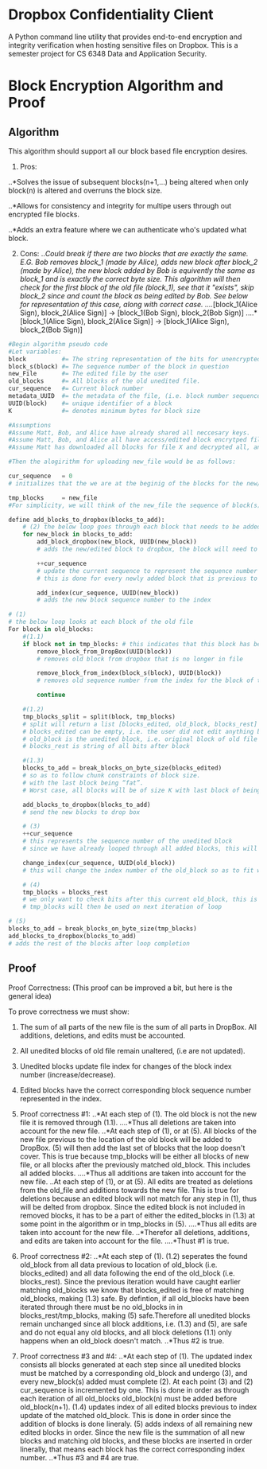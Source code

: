 # Dropbox Confidentiality Client

A Python command line utility that provides end-to-end encryption and integrity verification when hosting sensitive files on Dropbox. This is a semester project for CS 6348 Data and Application Security.

# Block Encryption Algorithm and Proof
## Algorithm
This algorithm should support all our block based file encryption desires.

1. Pros:

..*Solves the issue of subsequent blocks(n+1,...) being altered when only block(n) is altered and overruns the block size.

..*Allows for consistency and integrity for multipe users through out encrypted file blocks.

..*Adds an extra feature where we can authenticate who's updated what block.

2. Cons:
..*Could break if there are two blocks that are exactly the same. E.G. Bob removes block_1 (made by Alice), adds new block after block_2 (made by Alice), the new block added by Bob is equivently the same as block_1 and is exactly the correct byte size. This algorithm will then check for the first block of the old file (block_1), see that it "exists", skip block_2 since and count the block as being edited by Bob. See below for representation of this case, along with correct case.
....*[block_1(Alice Sign), block_2(Alice Sign)] -> [block_1(Bob Sign), block_2(Bob Sign)]
....*[block_1(Alice Sign), block_2(Alice Sign)] -> [block_1(Alice Sign), block_2(Bob Sign)]

```python
#Begin algorithm pseudo code
#Let variables:
block          #= The string representation of the bits for unencrypted blocks for a file X
block_s(block) #= The sequence number of the block in question
new_File       #= The edited file by the user
old_blocks     #= All blocks of the old unedited file. 
cur_sequence   #= Current block number
metadata_UUID  #= the metadata of the file, (i.e. block number sequenceing for the file)
UUID(block)    #= unique identifier of a block
K              #= denotes minimum bytes for block size

#Assumptions
#Assume Matt, Bob, and Alice have already shared all neccesary keys.
#Assume Matt, Bob, and Alice all have access/edited block encrytped file X (saved on dropbox as the old_blocks)
#Assume Matt has downloaded all blocks for file X and decrypted all, and is changing as one file (new_file)

#Then the alogirithm for uploading new_file would be as follows:

cur_sequence   = 0
# initializes that the we are at the beginig of the blocks for the new/edited file

tmp_blocks     = new_file 
#For simplicity, we will think of the new_file the sequence of block(s)

define add_blocks_to_dropbox(blocks_to_add):
	# (2) the below loop goes through each block that needs to be added
	for new_block in blocks_to_add: 
		add_block_dropbox(new_block, UUID(new_block))
		# adds the new/edited block to dropbox, the block will need to be encrypted

		++cur_sequence
		# update the current sequence to represent the sequence number of next block to be added to dropbox
		# this is done for every newly added block that is previous to the unedited block

		add_index(cur_sequence, UUID(new_block))
		# adds the new block sequence number to the index

# (1)
# the below loop looks at each block of the old file
For block in old_blocks: 
	#(1.1)
	if block not in tmp_blocks: # this indicates that this block has been completely removed
		remove_block_from_DropBox(UUID(block))
		# removes old block from dropbox that is no longer in file

		remove_block_from_index(block_s(block), UUID(block))
		# removes old sequence number from the index for the block of the old file

		continue

	#(1.2)
	tmp_blocks_split = split(block, tmp_blocks) 
	# split will return a list [blocks_edited, old_block, blocks_rest]
	# blocks_edited can be empty, i.e. the user did not edit anything before the first occurence of the block
	# old_block is the unedited block, i.e. original block of old file
	# blocks_rest is string of all bits after block

	#(1.3)
	blocks_to_add = break_blocks_on_byte_size(blocks_edited)
	# so as to follow chunk constraints of block size.
	# with the last block being “fat”.
	# Worst case, all blocks will be of size K with last block of being size (2K - 1) 

	add_blocks_to_dropbox(blocks_to_add)
	# send the new blocks to drop box

	# (3)
	++cur_sequence
	# this represents the sequence number of the unedited block
	# since we have already looped through all added blocks, this will be accurate

	change_index(cur_sequence, UUID(old_block))
	# this will change the index number of the old_block so as to fit with the new sequence of blocks

	# (4)
	tmp_blocks = blocks_rest
	# we only want to check bits after this current old_block, this is due to the sequencing of the blocks for the file (1)
	# tmp_blocks will then be used on next iteration of loop

# (5)
blocks_to_add = break_blocks_on_byte_size(tmp_blocks)
add_blocks_to_dropbox(blocks_to_add)
# adds the rest of the blocks after loop completion

```
## Proof
Proof Correctness: (This proof can be improved a bit, but here is the general idea)

To prove correctness we must show: 
1. The sum of all parts of the new file is the sum of all parts in DropBox. All additions, deletions, and edits must be accounted.
2. All unedited blocks of old file remain unaltered, (i.e are not updated).
3. Unedited blocks update file index for changes of the block index number (increase/decrease).
4. Edited blocks have the correct corresponding block sequence number represented in the index.

1. Proof correctness #1:
..*At each step of (1). The old block is not the new file it is removed through (1.1).
....*Thus all deletions are taken into account for the new file.
..*At each step of (1), or at (5). All blocks of the new file previous to the location of the old block will be added to DropBox. (5) will then add the last set of blocks that the loop doesn't cover. This is true because tmp_blocks will be either all blocks of new file, or all blocks after the previously matched old_block. This includes all added blocks.
....*Thus all additions are taken into account for the new file.
..At each step of (1), or at (5). All edits are treated as deletions from the old_file and additions towards the new file. This is true for deletions because an edited block will not match for any step in (1), thus will be delted from dropbox. Since the edited block is not included in removed blocks, it has to be a part of either the edited_blocks in (1.3) at some point in the algorithm or in tmp_blocks in (5). 
....*Thus all edits are taken into account for the new file.
..*Therefor all deletions, additions, and edits are taken into account for the file.
....*Thust #1 is true.

2. Proof correctness #2:
..*At each step of (1). (1.2) seperates the found old_block from all data previous to location of old_block (i.e. blocks_edited) and all data following the end of the old_block (i.e. blocks_rest). Since the previous iteration would have caught earlier matching old_blocks we know that blocks_edited is free of matching old_blocks, making (1.3) safe. By defintion, if all old_blocks have been iterated through there must be no old_blocks in in blocks_rest/tmp_blocks, making (5) safe.Therefore all unedited blocks remain unchanged since all block additions, i.e. (1.3) and (5), are safe and do not equal any old blocks, and all block deletions (1.1) only happens when an old_block doesn't match.
..*Thus #2 is true.
3. Proof correctness #3 and #4:
..*At each step of (1). The updated index consists all blocks generated at each step since all unedited blocks must be matched by a corresponding old_block and undergo (3), and every new_block(s) added must complete (2). At each point (3) and (2) cur_sequence is incremented by one. This is done in order as through each iteration of all old_blocks old_block(n) must be added before old_block(n+1). (1.4) updates index of all edited blocks previous to index update of the matched old_block. This is done in order since the addition of blocks is done lineraly. (5) adds indexs of all remaining new edited blocks in order. Since the new file is the summation of all new blocks and matching old blocks, and these blocks are inserted in order linerally, that means each block has the correct corresponding index number.
..*Thus #3 and #4 are true.
